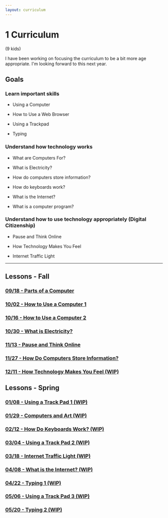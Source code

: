 ```yaml
---
layout: curriculum
---
```


# 1 Curriculum

(9 kids)

I have been working on focusing the curriculum to be a bit more age appropriate.  I'm looking forward to this next year.


## Goals

### Learn important skills

* Using a Computer

* How to Use a Web Browser

* Using a Trackpad

* Typing


### Understand how technology works

* What are Computers For?

* What is Electricity?

* How do computers store information?

* How do keyboards work?

* What is the Internet?

* What is a computer program?


### Understand how to use technology appropriately (Digital Citizenship)

* Pause and Think Online

* How Technology Makes You Feel

* Internet Traffic Light

---

## Lessons - Fall

### [09/18 - Parts of a Computer](parts_of_a_computer.md)

### [10/02 - How to Use a Computer 1](how_to_use_a_computer.md)

### [10/16 - How to Use a Computer 2](how_to_use_a_computer.md)

### [10/30 - What is Electricity?](what_is_electricity.md)

### [11/13 - Pause and Think Online](pause_and_think_online.md)

### [11/27 - How Do Computers Store Information?](how_do_computers_store_information.md)

### [12/11 - How Technology Makes You Feel (WIP)](how_technology_makes_you_feel.md)

## Lessons - Spring

### [01/08 - Using a Track Pad 1 (WIP)](using_a_track_pad_1.md)

### [01/29 - Computers and Art (WIP)](computers_and_art.md)

### [02/12 - How Do Keyboards Work? (WIP)](how_do_keyboards_work.md)

### [03/04 - Using a Track Pad 2 (WIP)](using_a_track_pad_2.md)

### [03/18 - Internet Traffic Light (WIP)](internet_traffic_light.md)

### [04/08 - What is the Internet? (WIP)](what_is_the_internet.md)

### [04/22 - Typing 1 (WIP)](typing_1.md)

### [05/06 - Using a Track Pad 3 (WIP)](using_a_track_pad_3.md)

### [05/20 - Typing 2 (WIP)](typing_2.md)
